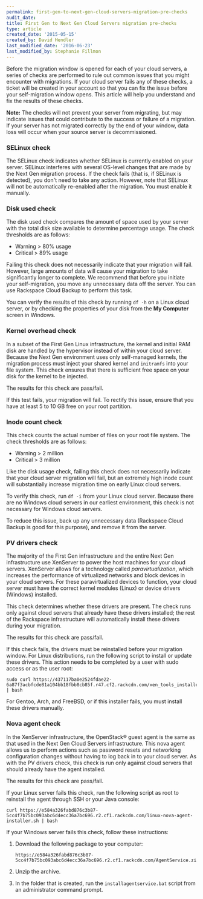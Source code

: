 ```yaml
---
permalink: first-gen-to-next-gen-cloud-servers-migration-pre-checks
audit_date:
title: First Gen to Next Gen Cloud Servers migration pre-checks
type: article
created_date: '2015-05-15'
created_by: David Hendler
last_modified_date: '2016-06-23'
last_modified_by: Stephanie Fillmon
---
```


Before the migration window is opened for each of your cloud servers,
a series of checks are performed to rule out common issues that you
might encounter with migrations. If your cloud server fails any of these
checks, a ticket will be created in your account so that you can fix the
issue before your self-migration window opens. This article will help
you understand and fix the results of these checks.

**Note:** The checks will not prevent your server from migrating, but may indicate issues that could contribute to the success or failure of a migration. If your server has not migrated correctly by the end of your window,
data loss will occur when your source server is decommissioned.

### SELinux check

The SELinux check indicates whether SELinux is currently enabled on your
server. SELinux interferes with several OS-level changes that are made
by the Next Gen migration process. If the check fails (that is, if
SELinux is detected), you don't need to take any action. However, note
that SELinux will not be automatically re-enabled after the migration.
You must enable it manually.

### Disk used check

The disk used check compares the amount of space used by your server
with the total disk size available to determine percentage usage. The
check thresholds are as follows:

-   Warning > 80% usage
-   Critical > 89% usage

Failing this check does not necessarily indicate that your migration
will fail. However, large amounts of data will cause your migration to
take significantly longer to complete. We recommend that before you
initiate your self-migration, you move any unnecessary data off the
server. You can use Rackspace Cloud Backup to perform this task.

You can verify the results of this check by running `df -h` on a
Linux cloud server, or by checking the properties of your disk from the
**My Computer** screen in Windows.

### Kernel overhead check

In a subset of the First Gen Linux infrastructure, the kernel and
initial RAM disk are handled by the hypervisor instead of within your
cloud server. Because the Next Gen environment uses only self-managed
kernels, the migration process must inject your shared kernel and
`initramfs` into your file system. This check ensures that there is
sufficient free space on your disk for the kernel to be injected.

The results for this check are pass/fail.

If this test fails, your migration will fail. To rectify this issue,
ensure that you have at least 5 to 10 GB free on your root partition.

### Inode count check

This check counts the actual number of files on your root file system.
The check thresholds are as follows:

-   Warning > 2 million
-   Critical > 3 million

Like the disk usage check, failing this check does not necessarily
indicate that your cloud server migration will fail, but an extremely
high inode count will substantially increase migration time on early
Linux cloud servers.

To verify this check, run `df -i` from your Linux cloud server.
Because there are no Windows cloud servers in our earliest environment,
this check is not necessary for Windows cloud servers.

To reduce this issue, back up any unnecessary data (Rackspace Cloud
Backup is good for this purpose), and remove it from the server.

### PV drivers check

The majority of the First Gen infrastructure and the entire Next Gen
infrastructure use XenServer to power the host machines for your cloud
servers. XenServer allows for a technology called *paravirtualization*,
which increases the performance of virtualized networks and block
devices in your cloud servers. For these paravirtualized devices to
function, your cloud server must have the correct kernel modules (Linux)
or device drivers (Windows) installed.

This check determines whether these drivers are present. The check runs
only against cloud servers that already have these drivers installed;
the rest of the Rackspace infrastructure will automatically install
these drivers during your migration.

The results for this check are pass/fail.

If this check fails, the drivers must be reinstalled before your
migration window. For Linux distributions, run the following script to
install or update these drivers.  This action needs to be completed by
a user with sudo access or as the user root:

    sudo curl https://437117ba0e2524fdae22-6a87f3acbfcde81a104bb18fbb8cb85f.r47.cf2.rackcdn.com/xen_tools_installer.sh | bash

For Gentoo, Arch, and FreeBSD, or if this installer fails, you must
install these drivers manually.  

### Nova agent check

In the XenServer infrastructure, the OpenStack&reg; guest agent is the same
as that used in the Next Gen Cloud Servers infrastructure. This nova
agent allows us to perform actions such as password resets and
networking configuration changes without having to log back in to your
cloud server. As with the PV drivers check, this check is run only
against cloud servers that should already have the agent installed.

The results for this check are pass/fail.

If your Linux server fails this check, run the following script as root
to reinstall the agent through SSH or your Java console:

    curl https://e584a326fabd876c3b87-5cc4f7b75bc093abc6d4ecc36a7bc696.r2.cf1.rackcdn.com/linux-nova-agent-installer.sh | bash

If your Windows server fails this check, follow these instructions:

1.  Download the following package to your computer:

        https://e584a326fabd876c3b87-5cc4f7b75bc093abc6d4ecc36a7bc696.r2.cf1.rackcdn.com/AgentService.zip

2.  Unzip the archive.

3.  In the folder that is created, run the `installagentservice.bat`
    script from an administrator command prompt.
